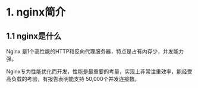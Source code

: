# 1. nginx简介

## 1.1 nginx是什么
Nginx 是1个高性能的HTTP和反向代理服务器，特点是占有内存少，并发能力强。

Nginx专为性能优化而开发，性能是最重要的考量，实现上非常注重效率，能经受高负载的考验，有报告表明能支持 50,000个并发连接数。
